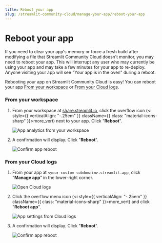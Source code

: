 ```yaml
---
title: Reboot your app
slug: /streamlit-community-cloud/manage-your-app/reboot-your-app
---
```


# Reboot your app

If you need to clear your app's memory or force a fresh build after modifying a file that Streamlit Community Cloud doesn't monitor, you may need to reboot your app. This will interrupt any user who may currently be using your app and may take a few minutes for your app to re-deploy. Anyone visiting your app will see "Your app is in the oven" during a reboot.

Rebooting your app on Streamlit Community Cloud is easy! You can reboot your app [From your workspace](#from-your-workspace) or [From your Cloud logs](#from-your-cloud-logs).

### From your workspace

1. From your workspace at [share.streamlit.io](https://share.streamlit.io), click the overflow icon (<i style={{ verticalAlign: "-.25em" }} className={{ class: "material-icons-sharp" }}>more_vert</i>) next to your app. Click "**Reboot**".

    ![App analytics from your workspace](/images/streamlit-community-cloud/workspace-app-reboot.png)

2. A confirmation will display. Click "**Reboot**".

    <div style={{ maxWidth: '50%', margin: 'auto' }}>
    <Image alt="Confirm app reboot" src="/images/streamlit-community-cloud/workspace-app-reboot-confirm.png" clean />
    </div>

### From your Cloud logs

1. From your app at `<your-custom-subdomain>.streamlit.app`, click "**Manage app**" in the lower-right corner.

    ![Open Cloud logs](/images/streamlit-community-cloud/cloud-logs-open.png)

2. Click the overflow menu icon (<i style={{ verticalAlign: "-.25em" }} className={{ class: "material-icons-sharp" }}>more_vert</i>) and click "**Reboot app**".

    ![App settings from Cloud logs](/images/streamlit-community-cloud/cloud-logs-menu-reboot.png)

3. A confirmation will display. Click "**Reboot**".

    <div style={{ maxWidth: '50%', margin: 'auto' }}>
    <Image alt="Confirm app reboot" src="/images/streamlit-community-cloud/workspace-app-reboot-confirm.png" clean />
    </div>
